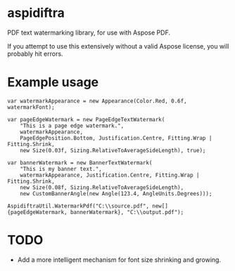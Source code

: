# aspidiftra
PDF text watermarking library, for use with Aspose PDF.

If you attempt to use this extensively without a valid Aspose license, you will probably hit errors.

# Example usage

```var watermarkFont = new Font("Helvetica", FontStyles.Italic, new Size(.025f, Sizing.RelativeToDiagonalSize));
var watermarkAppearance = new Appearance(Color.Red, 0.6f, watermarkFont);

var pageEdgeWatermark = new PageEdgeTextWatermark(
	"This is a page edge watermark.",
	watermarkAppearance,
	PageEdgePosition.Bottom, Justification.Centre, Fitting.Wrap | Fitting.Shrink,
	new Size(0.03f, Sizing.RelativeToAverageSideLength), true);
  
var bannerWatermark = new BannerTextWatermark(
	"This is my banner text.",
	watermarkAppearance, Justification.Centre, Fitting.Wrap | Fitting.Shrink,
	new Size(0.08f, Sizing.RelativeToAverageSideLength),
	new CustomBannerAngle(new Angle(123.4, AngleUnits.Degrees)));

AspidiftraUtil.WatermarkPdf("C:\\source.pdf", new[] {pageEdgeWatermark, bannerWatermark}, "C:\\output.pdf");
```

# TODO
* Add a more intelligent mechanism for font size shrinking and growing.

